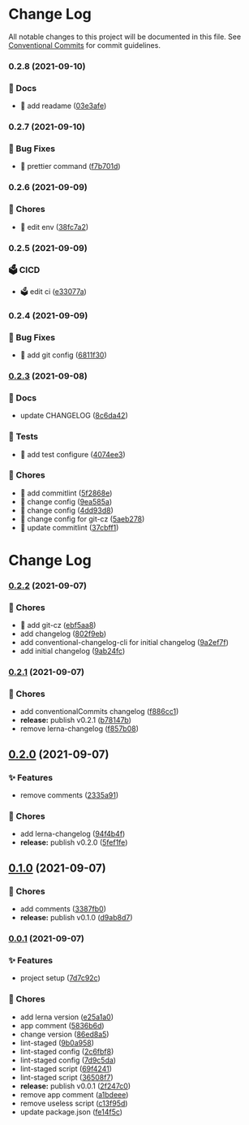 # Change Log

All notable changes to this project will be documented in this file.
See [Conventional Commits](https://conventionalcommits.org) for commit guidelines.

### 0.2.8 (2021-09-10)


### 📝 Docs

* 📝 add readame ([03e3afe](https://github.com/xlx-tutorials/react-zhihu/commit/03e3afe1167bde65a30f0d062e7a34dc2bb479ca))



### 0.2.7 (2021-09-10)


### 🐛 Bug Fixes

* 🐛 prettier command ([f7b701d](https://github.com/xlx-tutorials/react-zhihu/commit/f7b701dae4cff7e36d923439208a6f1f7949ddbc))



### 0.2.6 (2021-09-09)


### 🔫 Chores

* 🔫 edit env ([38fc7a2](https://github.com/xlx-tutorials/react-zhihu/commit/38fc7a2c4c5c3559d4bca71567ae10c9cc1365bb))



### 0.2.5 (2021-09-09)


### 🗳️ CICD

* 🗳️ edit ci ([e33077a](https://github.com/xlx-tutorials/react-zhihu/commit/e33077a73966895c45d8950dceb6329993422419))



### 0.2.4 (2021-09-09)


### 🐛 Bug Fixes

* 🐛 add git config ([6811f30](https://github.com/xlx-tutorials/react-zhihu/commit/6811f30f40cd38feabaa24d4c2898717a5cbc502))



### [0.2.3](https://github.com/xlx-tutorials/react-zhihu/compare/v0.2.2...v0.2.3) (2021-09-08)


### 📝 Docs

* update CHANGELOG ([8c6da42](https://github.com/xlx-tutorials/react-zhihu/commit/8c6da42410260865248ca21cb24960e8683570d9))


### 🧪 Tests

* 🧪 add test configure ([4074ee3](https://github.com/xlx-tutorials/react-zhihu/commit/4074ee3347e9033952aadefa193a7440afd9ea71))


### 🔫 Chores

* 🔫 add commitlint ([5f2868e](https://github.com/xlx-tutorials/react-zhihu/commit/5f2868edb59a2d30c4fc1a266ad622cc7795b097))
* 🔫 change config ([9ea585a](https://github.com/xlx-tutorials/react-zhihu/commit/9ea585a81b2be5bc127b27c1a5309b106e4b0529))
* 🔫 change config ([4dd93d8](https://github.com/xlx-tutorials/react-zhihu/commit/4dd93d86094ef4a61977e001e691497d7c1ececc))
* 🔫 change config for git-cz ([5aeb278](https://github.com/xlx-tutorials/react-zhihu/commit/5aeb278da0f4ea11e23f4ce9b1808ba0e90ef232))
* 🔫 update commitlint ([37cbff1](https://github.com/xlx-tutorials/react-zhihu/commit/37cbff1ad01ba5652fdfbd275936c9def14c3e30))



# Change Log

### [0.2.2](https://github.com/xlx-tutorials/react-zhihu/compare/v0.2.1...v0.2.2) (2021-09-07)


### 🔫 Chores

* 🔫 add git-cz ([ebf5aa8](https://github.com/xlx-tutorials/react-zhihu/commit/ebf5aa82f1eace2aca0bbb3ce0612f5767b15ff4))
* add changelog ([802f9eb](https://github.com/xlx-tutorials/react-zhihu/commit/802f9eb99fb8e4bf018d52bd922343cb358801d6))
* add conventional-changelog-cli for initial changelog ([9a2ef7f](https://github.com/xlx-tutorials/react-zhihu/commit/9a2ef7f4d792551b854860995aa727b1fd7e53e4))
* add initial changelog ([9ab24fc](https://github.com/xlx-tutorials/react-zhihu/commit/9ab24fc3bd8dd8c258117c0c518ccdcb398d7bae))

### [0.2.1](https://github.com/xlx-tutorials/react-zhihu/compare/v0.2.0...v0.2.1) (2021-09-07)


### 🔫 Chores

* add conventionalCommits changelog ([f886cc1](https://github.com/xlx-tutorials/react-zhihu/commit/f886cc1e1780dd9763b72f8f930d26256f6e696b))
* **release:** publish v0.2.1 ([b78147b](https://github.com/xlx-tutorials/react-zhihu/commit/b78147b35f1bbd061b6780b235563e67a33effe4))
* remove lerna-changelog ([f857b08](https://github.com/xlx-tutorials/react-zhihu/commit/f857b085d8aad212d8735ef8f5c15986ed4c7293))

## [0.2.0](https://github.com/xlx-tutorials/react-zhihu/compare/v0.1.0...v0.2.0) (2021-09-07)


### ✨ Features

* remove comments ([2335a91](https://github.com/xlx-tutorials/react-zhihu/commit/2335a911e73e8c2489ee1ea001740be2e438baf3))


### 🔫 Chores

* add lerna-changelog ([94f4b4f](https://github.com/xlx-tutorials/react-zhihu/commit/94f4b4fde736d7a26342b7fadb453c1333824dce))
* **release:** publish v0.2.0 ([5fef1fe](https://github.com/xlx-tutorials/react-zhihu/commit/5fef1feadfc958cbf689c73bfe346074f9f3c8d4))

## [0.1.0](https://github.com/xlx-tutorials/react-zhihu/compare/v0.0.1...v0.1.0) (2021-09-07)


### 🔫 Chores

* add comments ([3387fb0](https://github.com/xlx-tutorials/react-zhihu/commit/3387fb0c98e0a0ef43f2087b6b328191a020560a))
* **release:** publish v0.1.0 ([d9ab8d7](https://github.com/xlx-tutorials/react-zhihu/commit/d9ab8d78dd40417f409105e48429691e123183da))

### [0.0.1](https://github.com/xlx-tutorials/react-zhihu/compare/7d7c92c1e0d29abadd06797112c76fa5481fd2a1...v0.0.1) (2021-09-07)


### ✨ Features

* project setup ([7d7c92c](https://github.com/xlx-tutorials/react-zhihu/commit/7d7c92c1e0d29abadd06797112c76fa5481fd2a1))


### 🔫 Chores

* add lerna version ([e25a1a0](https://github.com/xlx-tutorials/react-zhihu/commit/e25a1a01089cdf08f67d1e749ecc4803209c8d00))
* app comment ([5836b6d](https://github.com/xlx-tutorials/react-zhihu/commit/5836b6d6277d408ded934fe9531735faf1c02b42))
* change version ([86ed8a5](https://github.com/xlx-tutorials/react-zhihu/commit/86ed8a58b99590c6bd1ed534e9f64eeb6b3c3919))
* lint-staged ([9b0a958](https://github.com/xlx-tutorials/react-zhihu/commit/9b0a958587b68680b67df6c33fdf832730477ff4))
* lint-staged config ([2c6fbf8](https://github.com/xlx-tutorials/react-zhihu/commit/2c6fbf8080766a9a1075a014ad185041ab944bee))
* lint-staged config ([7d9c5da](https://github.com/xlx-tutorials/react-zhihu/commit/7d9c5da8f79d82de1cc58d095e1547412ae121c9))
* lint-staged script ([69f4241](https://github.com/xlx-tutorials/react-zhihu/commit/69f4241356fe56491c3a02e86dadc61961c7268d))
* lint-staged script ([36508f7](https://github.com/xlx-tutorials/react-zhihu/commit/36508f70867c64058d663ffde118cd4a1f1016a8))
* **release:** publish v0.0.1 ([2f247c0](https://github.com/xlx-tutorials/react-zhihu/commit/2f247c0ce7db0abb84b748dbefa3273aa4633bfd))
* remove app comment ([a1bdeee](https://github.com/xlx-tutorials/react-zhihu/commit/a1bdeee3a92f2b74d6080530edb0d52bb16ab415))
* remove useless script ([c13f95d](https://github.com/xlx-tutorials/react-zhihu/commit/c13f95d82ef8e9c13a4276e521d7af4b837d851a))
* update package.json ([fe14f5c](https://github.com/xlx-tutorials/react-zhihu/commit/fe14f5c1cb56891ec93229a132fdff74120197f9))
